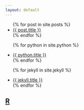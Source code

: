 ```yaml
---
layout: default
---
```

<ul>
  {% for post in site.posts %}
    <li>
      <a href="{{ post.url }}">{{ post.title }}</a>
    </li>
  {% endfor %}
   
   {% for python in site.python %}
    <li>
      <a href="{{ python.url }}">{{ python.title }}</a>
    </li>
  {% endfor %}  

  {% for jekyll in site.jekyll %}
    <li>
      <a href="{{ jekyll.url }}">{{ jekyll.title }}</a>
    </li>
  {% endfor %}

</ul>



## [R]('_techmemo/R/index.md')